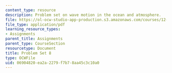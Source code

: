 ```yaml
---
content_type: resource
description: Problem set on wave motion in the ocean and atmosphere.
file: https://ol-ocw-studio-app-production.s3.amazonaws.com/courses/12-802-wave-motion-in-the-ocean-and-the-atmosphere-spring-2008/06904820ea2a2279f7b78aa45c3c10a0_MIT12_802S08_pset08.pdf
file_type: application/pdf
learning_resource_types:
- Assignments
parent_title: Assignments
parent_type: CourseSection
resourcetype: Document
title: Problem Set 8
type: OCWFile
uid: 06904820-ea2a-2279-f7b7-8aa45c3c10a0
---
```

